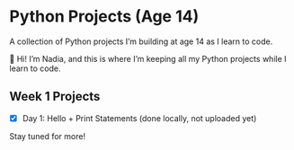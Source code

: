 # Python Projects (Age 14)
A collection of Python projects I’m building at age 14 as I learn to code.

👋 Hi! I’m Nadia, and this is where I’m keeping all my Python projects while I learn to code.

## Week 1 Projects
- [x] Day 1: Hello + Print Statements (done locally, not uploaded yet)

Stay tuned for more!
